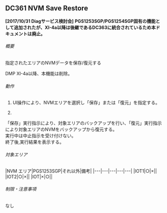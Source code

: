 ## DC361 NVM Save Restore 
**\[2017/10/31 Diagサービス検討会\]**
**PGS1253SGP/PGS1254SGP固有の機能として追加されたが、XI-4a以降は後継であるDC363に統合されているため本ドキュメントは廃止。**

###### 概要

指定されたエリアのNVMデータを保存/復元する

DMP XI-4a以降、本機能は削除。

###### 動作

1) UI操作により、NVMエリアを選択し「保存」または「復元」を指定する。

2)
「保存」実行指示により、対象エリアのバックアップを行い、「復元」実行指示により対象エリアのNVMをバックアップから復元する。  
実行中は中止指示を受け付けない。  
終了後,実行結果を表示する。

###### 対象エリア

|NVM エリア|PGS1253SGP|それ以外|備考|
|---|---|---|---|---|
|IOT1|○|×||
|IOT2|○|×||
|IOT|×|○||


###### 制限・注意事項
なし